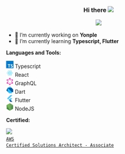 <div align="center">
  <h3>Hi there <img src="https://user-images.githubusercontent.com/7090906/89491598-94fab980-d7ea-11ea-8058-b30f74466a2e.gif" height="24" /></h3>  
  <div>
    <a href="https://hits.seeyoufarm.com"/><img src="https://hits.seeyoufarm.com/api/count/incr/badge.svg?url=https%3A%2F%2Fgithub.com%2Fbeygee%2Fhit-counter"/></a>
  </div>
</div>


- 🔭 I’m currently working on **Yonple**
- 🌱 I’m currently learning **Typescript, Flutter**

**Languages and Tools:**  

<code><img height="20" src="https://raw.githubusercontent.com/github/explore/80688e429a7d4ef2fca1e82350fe8e3517d3494d/topics/typescript/typescript.png"></code> 
<span>Typescript</span>
<br/>
<code><img height="20" src="https://raw.githubusercontent.com/github/explore/80688e429a7d4ef2fca1e82350fe8e3517d3494d/topics/react/react.png"></code>
<span>React</span>
<br/>
<code><img height="20" src="https://raw.githubusercontent.com/github/explore/5c058a388828bb5fde0bcafd4bc867b5bb3f26f3/topics/graphql/graphql.png"></code>
<span>GraphQL</span>
<br/>
<code><img height="20" src="https://raw.githubusercontent.com/github/explore/80688e429a7d4ef2fca1e82350fe8e3517d3494d/topics/dart/dart.png"></code>
<span>Dart</span>
<br/>
<code><img height="20" src="https://raw.githubusercontent.com/github/explore/cebd63002168a05a6a642f309227eefeccd92950/topics/flutter/flutter.png"></code>
<span>Flutter</span>
<br/>
<code><img height="20" src="https://raw.githubusercontent.com/github/explore/80688e429a7d4ef2fca1e82350fe8e3517d3494d/topics/nodejs/nodejs.png"></code> 
<span>NodeJS</span>
<br/>


**Certified:**

<code><img height="20" src="https://images.youracclaim.com/images/6774b3bf-7a82-4d40-a2d1-86b412635bae/AWS-SolArchitect-Associate.png">
<a href="https://www.youracclaim.com/badges/5dcecc92-dc22-4028-bc40-fc88e3585386/public_url" target="_blank">AWS Certified Solutions Architect - Associate</a></code>


